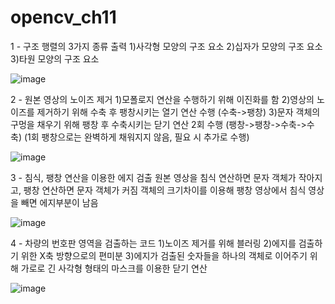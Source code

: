 # opencv_ch11

1 - 구조 행렬의 3가지 종류 출력
  1)사각형 모양의 구조 요소
  2)십자가 모양의 구조 요소
  3)타원 모양의 구조 요소

![image](https://github.com/lsy0727/opencv_ch11/assets/92630416/4b925626-ce63-433f-b3bc-88dac66fc27e)


2 - 원본 영상의 노이즈 제거
  1)모폴로지 연산을 수행하기 위해 이진화를 함
  2)영상의 노이즈를 제거하기 위해 수축 후 팽창시키는 열기 연산 수행 (수축->팽창)
  3)문자 객체의 구멍을 채우기 위해 팽창 후 수축시키는 닫기 연산 2회 수행 (팽창->팽창->수축->수축) (1회 팽창으로는 완벽하게 채워지지 않음, 필요 시 추가로 수행)

![image](https://github.com/lsy0727/opencv_ch11/assets/92630416/b5a2cbdc-9fc8-4cd0-900d-abf1f0f2d219)


3 - 침식, 팽창 연산을 이용한 에지 검출
  원본 영상을 침식 연산하면 문자 객체가 작아지고, 팽창 연산하면 문자 객체가 커짐
  객체의 크기차이를 이용해 팽창 영상에서 침식 영상을 빼면 에지부분이 남음

![image](https://github.com/lsy0727/opencv_ch11/assets/92630416/0a439fa8-4651-4785-9255-c42ca933850f)


4 - 차량의 번호판 영역을 검출하는 코드
  1)노이즈 제거를 위해 블러링
  2)에지를 검출하기 위한 X축 방향으로의 편미분
  3)에지가 검출된 숫자들을 하나의 객체로 이어주기 위해 가로로 긴 사각형 형태의 마스크를 이용한 닫기 연산

![image](https://github.com/lsy0727/opencv_ch11/assets/92630416/72b4f049-c16e-494c-90d8-c2869234adb7)
